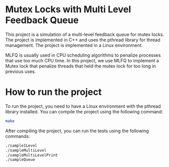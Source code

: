 <!-- # Multi Level Feedback Queue for Mutex Locks -->
# Mutex Locks with Multi Level Feedback Queue

This project is a simulation of a multi-level feedback queue for mutex locks. The project is implemented in C++ and uses the pthread library for thread management. The project is implemented in a Linux environment. 

MLFQ is usually used in CPU scheduling algorithms to penalize processes that use too much CPU time. In this project, we use MLFQ to implement a Mutex lock that penalize threads that held the mutex lock for too long in previous uses.

# How to run the project

To run the project, you need to have a Linux environment with the pthread library installed. You can compile the project using the following command:
```bash
make
```
After compiling the project, you can run the tests using the following commands:
```bash
./sample1Level
./sampleMultiLevel
./sampleMultiLevelPrint
./sampleQueue
```
